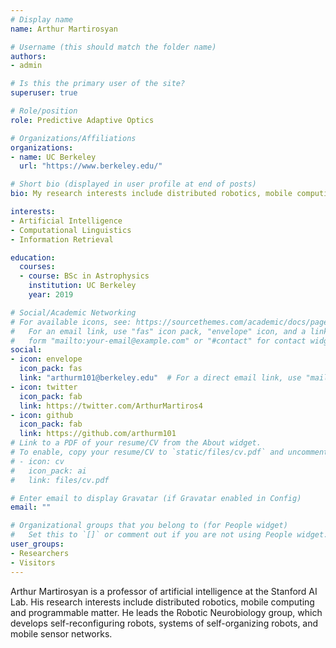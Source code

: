 ```yaml
---
# Display name
name: Arthur Martirosyan

# Username (this should match the folder name)
authors:
- admin

# Is this the primary user of the site?
superuser: true

# Role/position
role: Predictive Adaptive Optics 

# Organizations/Affiliations
organizations:
- name: UC Berkeley
  url: "https://www.berkeley.edu/"

# Short bio (displayed in user profile at end of posts)
bio: My research interests include distributed robotics, mobile computing and programmable matter.

interests:
- Artificial Intelligence
- Computational Linguistics
- Information Retrieval

education:
  courses:
  - course: BSc in Astrophysics
    institution: UC Berkeley
    year: 2019

# Social/Academic Networking
# For available icons, see: https://sourcethemes.com/academic/docs/page-builder/#icons
#   For an email link, use "fas" icon pack, "envelope" icon, and a link in the
#   form "mailto:your-email@example.com" or "#contact" for contact widget.
social:
- icon: envelope
  icon_pack: fas
  link: "arthurm101@berkeley.edu"  # For a direct email link, use "mailto:test@example.org".
- icon: twitter
  icon_pack: fab
  link: https://twitter.com/ArthurMartiros4
- icon: github
  icon_pack: fab
  link: https://github.com/arthurm101
# Link to a PDF of your resume/CV from the About widget.
# To enable, copy your resume/CV to `static/files/cv.pdf` and uncomment the lines below.
# - icon: cv
#   icon_pack: ai
#   link: files/cv.pdf

# Enter email to display Gravatar (if Gravatar enabled in Config)
email: ""

# Organizational groups that you belong to (for People widget)
#   Set this to `[]` or comment out if you are not using People widget.
user_groups:
- Researchers
- Visitors
---
```


Arthur Martirosyan is a professor of artificial intelligence at the Stanford AI Lab. His research interests include distributed robotics, mobile computing and programmable matter. He leads the Robotic Neurobiology group, which develops self-reconfiguring robots, systems of self-organizing robots, and mobile sensor networks.

